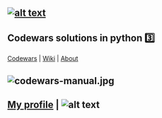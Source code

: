 [![alt text](https://img.shields.io/badge/python-3.6-red)](https://python.org)
---
## Codewars solutions in python :three:   
[Codewars](https://codewars.com) |  [Wiki](https://github.com/codewars/codewars.com/wiki) | [About](https://codewars.com/about)

![codewars-manual.jpg](https://i.postimg.cc/NjH5Sp6s/codewars-manual.jpg)
---
 ## [My profile](https://www.codewars.com/users/deedy-ru) | ![alt text](https://www.codewars.com/users/deedy-ru/badges/small)
